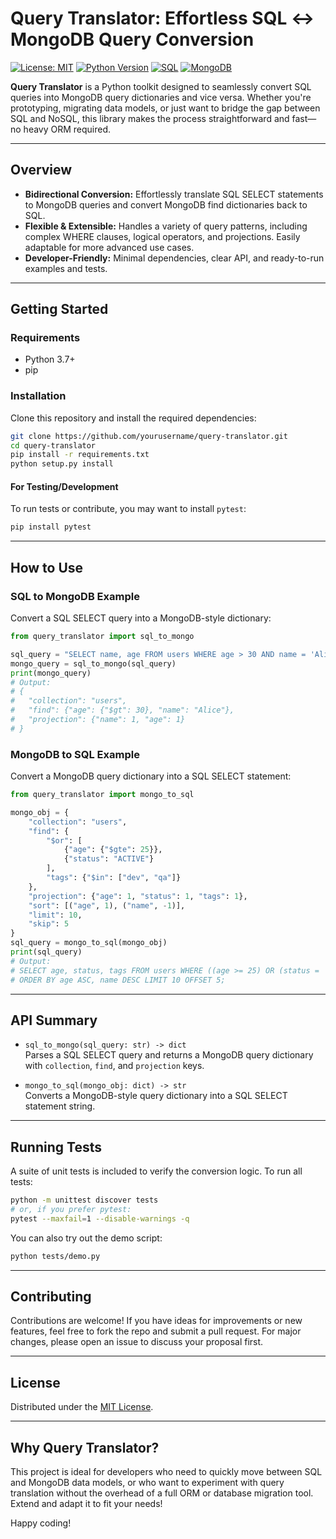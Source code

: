 # Query Translator: Effortless SQL ↔ MongoDB Query Conversion

[![License: MIT](https://img.shields.io/badge/License-MIT-yellow.svg?style=flat&logo=opensource)](LICENSE)
[![Python Version](https://img.shields.io/badge/Python-%3E=3.7-brightgreen.svg?style=flat&logo=python)](https://www.python.org/)
[![SQL](https://img.shields.io/badge/SQL-%23E34F26.svg?style=flat&logo=postgresql)](https://www.postgresql.org/)
[![MongoDB](https://img.shields.io/badge/MongoDB-%23471240.svg?style=flat&logo=mongodb)](https://www.mongodb.com/)

**Query Translator** is a Python toolkit designed to seamlessly convert SQL queries into MongoDB query dictionaries and vice versa. Whether you're prototyping, migrating data models, or just want to bridge the gap between SQL and NoSQL, this library makes the process straightforward and fast—no heavy ORM required.

---

## Overview

- **Bidirectional Conversion:** Effortlessly translate SQL SELECT statements to MongoDB queries and convert MongoDB find dictionaries back to SQL.
- **Flexible & Extensible:** Handles a variety of query patterns, including complex WHERE clauses, logical operators, and projections. Easily adaptable for more advanced use cases.
- **Developer-Friendly:** Minimal dependencies, clear API, and ready-to-run examples and tests.

---

## Getting Started

### Requirements

- Python 3.7+
- pip

### Installation

Clone this repository and install the required dependencies:

```bash
git clone https://github.com/yourusername/query-translator.git
cd query-translator
pip install -r requirements.txt
python setup.py install
```

#### For Testing/Development

To run tests or contribute, you may want to install `pytest`:

```bash
pip install pytest
```

---

## How to Use

### SQL to MongoDB Example

Convert a SQL SELECT query into a MongoDB-style dictionary:

```python
from query_translator import sql_to_mongo

sql_query = "SELECT name, age FROM users WHERE age > 30 AND name = 'Alice';"
mongo_query = sql_to_mongo(sql_query)
print(mongo_query)
# Output:
# {
#   "collection": "users",
#   "find": {"age": {"$gt": 30}, "name": "Alice"},
#   "projection": {"name": 1, "age": 1}
# }
```

### MongoDB to SQL Example

Convert a MongoDB query dictionary into a SQL SELECT statement:

```python
from query_translator import mongo_to_sql

mongo_obj = {
    "collection": "users",
    "find": {
        "$or": [
            {"age": {"$gte": 25}},
            {"status": "ACTIVE"}
        ],
        "tags": {"$in": ["dev", "qa"]}
    },
    "projection": {"age": 1, "status": 1, "tags": 1},
    "sort": [("age", 1), ("name", -1)],
    "limit": 10,
    "skip": 5
}
sql_query = mongo_to_sql(mongo_obj)
print(sql_query)
# Output:
# SELECT age, status, tags FROM users WHERE ((age >= 25) OR (status = 'ACTIVE')) AND (tags IN ('dev', 'qa'))
# ORDER BY age ASC, name DESC LIMIT 10 OFFSET 5;
```

---

## API Summary

- `sql_to_mongo(sql_query: str) -> dict`  
  Parses a SQL SELECT query and returns a MongoDB query dictionary with `collection`, `find`, and `projection` keys.

- `mongo_to_sql(mongo_obj: dict) -> str`  
  Converts a MongoDB-style query dictionary into a SQL SELECT statement string.

---

## Running Tests

A suite of unit tests is included to verify the conversion logic. To run all tests:

```bash
python -m unittest discover tests
# or, if you prefer pytest:
pytest --maxfail=1 --disable-warnings -q
```

You can also try out the demo script:

```bash
python tests/demo.py
```

---

## Contributing

Contributions are welcome! If you have ideas for improvements or new features, feel free to fork the repo and submit a pull request. For major changes, please open an issue to discuss your proposal first.

---

## License

Distributed under the [MIT License](LICENSE).

---

## Why Query Translator?

This project is ideal for developers who need to quickly move between SQL and MongoDB data models, or who want to experiment with query translation without the overhead of a full ORM or database migration tool. Extend and adapt it to fit your needs!

Happy coding!
